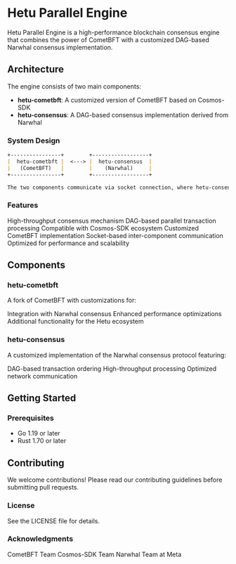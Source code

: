 # Hetu Parallel Engine

Hetu Parallel Engine is a high-performance blockchain consensus engine that combines the power of CometBFT with a customized DAG-based Narwhal consensus implementation.

## Architecture

The engine consists of two main components:

- **hetu-cometbft**: A customized version of CometBFT based on Cosmos-SDK
- **hetu-consensus**: A DAG-based consensus implementation derived from Narwhal

### System Design

```ascii:/README.md
+----------------+        +------------------+
|  hetu-cometbft |  <---> |  hetu-consensus  |
|   (CometBFT)   |        |    (Narwhal)     |
+----------------+        +------------------+

The two components communicate via socket connection, where hetu-consensus (Narwhal) handles the ordering consensus.
```
### Features
High-throughput consensus mechanism
DAG-based parallel transaction processing
Compatible with Cosmos-SDK ecosystem
Customized CometBFT implementation
Socket-based inter-component communication
Optimized for performance and scalability
## Components
### hetu-cometbft
A fork of CometBFT with customizations for:

Integration with Narwhal consensus
Enhanced performance optimizations
Additional functionality for the Hetu ecosystem
### hetu-consensus
A customized implementation of the Narwhal consensus protocol featuring:

DAG-based transaction ordering
High-throughput processing
Optimized network communication
## Getting Started

### Prerequisites
- Go 1.19 or later
- Rust 1.70 or later

## Contributing
We welcome contributions! Please read our contributing guidelines before submitting pull requests.

### License
See the LICENSE file for details.

### Acknowledgments
CometBFT Team
Cosmos-SDK Team
Narwhal Team at Meta
